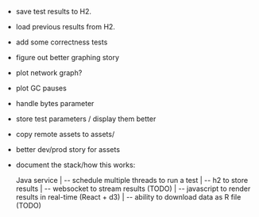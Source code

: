 - save test results to H2.
- load previous results from H2.
- add some correctness tests
- figure out better graphing story
- plot network graph?
- plot GC pauses
- handle bytes parameter
- store test parameters / display them better
- copy remote assets to assets/
- better dev/prod story for assets
- document the stack/how this works:

  Java service
    |
     -- schedule multiple threads to run a test
    |
     -- h2 to store results
    |
     -- websocket to stream results (TODO)
    |
     -- javascript to render results in real-time (React + d3)
    |
     -- ability to download data as R file (TODO)
